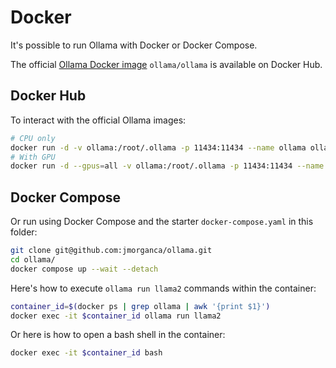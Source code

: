 # Docker

It's possible to run Ollama with Docker or Docker Compose.

The official [Ollama Docker image](https://hub.docker.com/r/ollama/ollama)
`ollama/ollama` is available on Docker Hub.

## Docker Hub

To interact with the official Ollama images:

```bash
# CPU only
docker run -d -v ollama:/root/.ollama -p 11434:11434 --name ollama ollama/ollama
# With GPU
docker run -d --gpus=all -v ollama:/root/.ollama -p 11434:11434 --name ollama ollama/ollama
```

## Docker Compose

Or run using Docker Compose and the starter `docker-compose.yaml` in this folder:

```bash
git clone git@github.com:jmorganca/ollama.git
cd ollama/
docker compose up --wait --detach
```

Here's how to execute `ollama run llama2` commands within the container:

```bash
container_id=$(docker ps | grep ollama | awk '{print $1}')
docker exec -it $container_id ollama run llama2
```

Or here is how to open a bash shell in the container:

```bash
docker exec -it $container_id bash
```
